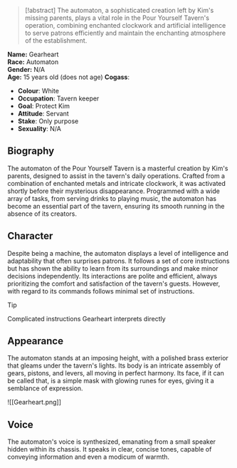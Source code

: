 > [!abstract]
> The automaton, a sophisticated creation left by Kim's missing parents, plays a vital role in the Pour Yourself Tavern's operation, combining enchanted clockwork and artificial intelligence to serve patrons efficiently and maintain the enchanting atmosphere of the establishment.

**Name:**  Gearheart  
**Race:**  Automaton  
**Gender:**  N/A  
**Age:**  15 years old (does not age)
**Cogass**:
- **Colour**: White
- **Occupation**: Tavern keeper
- **Goal**: Protect Kim
- **Attitude**: Servant
- **Stake**: Only purpose
- **Sexuality**: N/A
## Biography
The automaton of the Pour Yourself Tavern is a masterful creation by Kim's parents, designed to assist in the tavern's daily operations. Crafted from a combination of enchanted metals and intricate clockwork, it was activated shortly before their mysterious disappearance. Programmed with a wide array of tasks, from serving drinks to playing music, the automaton has become an essential part of the tavern, ensuring its smooth running in the absence of its creators.
## Character
Despite being a machine, the automaton displays a level of intelligence and adaptability that often surprises patrons. It follows a set of core instructions but has shown the ability to learn from its surroundings and make minor decisions independently. Its interactions are polite and efficient, always prioritizing the comfort and satisfaction of the tavern's guests. However, with regard to its commands follows minimal set of instructions.

> [!tip]
> Complicated instructions Gearheart interprets directly
## Appearance
The automaton stands at an imposing height, with a polished brass exterior that gleams under the tavern's lights. Its body is an intricate assembly of gears, pistons, and levers, all moving in perfect harmony. Its face, if it can be called that, is a simple mask with glowing runes for eyes, giving it a semblance of expression.

![[Gearheart.png]]
## Voice
The automaton's voice is synthesized, emanating from a small speaker hidden within its chassis. It speaks in clear, concise tones, capable of conveying information and even a modicum of warmth. 